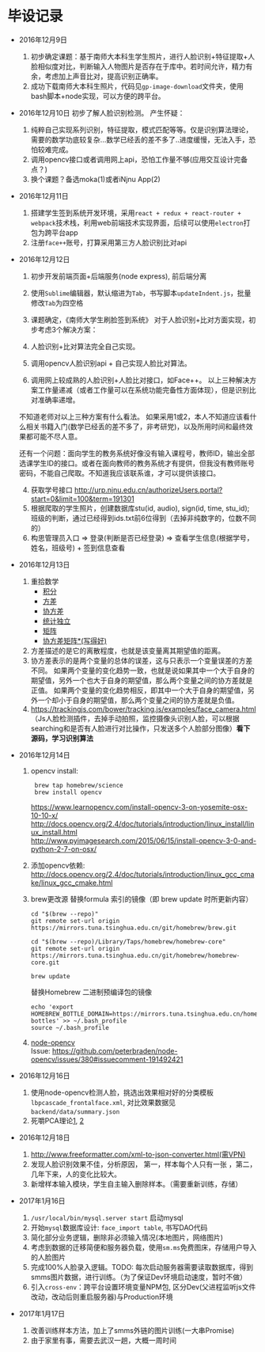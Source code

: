 # 毕设记录

- 2016年12月9日
	1. 初步确定课题：基于南师大本科生学生照片，进行人脸识别+特征提取+人脸相似度对比，判断输入人物图片是否存在于库中。若时间允许，精力有余，考虑加上声音比对，提高识别正确率。
	2. 成功下载南师大本科生照片，代码见`gp-image-download`文件夹，使用bash脚本+node实现，可以方便的跨平台。

- 2016年12月10日
	初步了解人脸识别检测。
	产生怀疑：
	1. 纯粹自己实现系列识别，特征提取，模式匹配等等。仅是识别算法理论，需要的数学功底较复杂...数学已经丢的差不多了..进度缓慢，无法入手，恐怕较难完成。
	2. 调用opencv接口或者调用网上api，恐怕工作量不够(应用交互设计完备点？)
	3. 换个课题？备选moka(1)或者iNjnu App(2)

- 2016年12月11日
	1. 搭建学生签到系统开发环境，采用`react + redux + react-router + webpack`技术栈，利用web前端技术实现界面，后续可以使用`electron`打包为跨平台app
	2. 注册`face++`账号，打算采用第三方人脸识别比对api
	
- 2016年12月12日
	1. 初步开发前端页面+后端服务(node express), 前后端分离
	2. 使用`Sublime`编辑器，默认缩进为`Tab`，书写脚本`updateIndent.js`，批量修改`Tab`为四空格
	
	3. 课题确定，《南师大学生刷脸签到系统》
	对于人脸识别+比对方面实现，初步考虑3个解决方案：
	1. 人脸识别+比对算法完全自己实现。
	2. 调用opencv人脸识别api + 自己实现人脸比对算法。
	3. 调用网上较成熟的人脸识别+人脸比对接口，如Face++。
	以上三种解决方案工作量递减（或者工作量可以在系统功能完备性方面体现），但是识别比对准确率递增。

	不知道老师对以上三种方案有什么看法。
	如果采用1或2，本人不知道应该看什么相关书籍入门(数学已经丢的差不多了，非考研党)，以及所用时间和最终效果都可能不尽人意。

	还有一个问题：面向学生的教务系统好像没有输入课程号，教师ID，输出全部选课学生ID的接口。或者在面向教师的教务系统才有提供，但我没有教师账号密码，不能自己爬取。不知道我应该联系谁，才可以提供该接口。
	
	4. 获取学号接口 http://urp.njnu.edu.cn/authorizeUsers.portal?start=0&limit=100&term=191301
	5. 根据爬取的学生照片，创建数据库stu(id, audio), sign(id, time, stu_id); 班级的判断，通过已经得到ids.txt前6位得到（去掉非纯数字的，位数不同的）
	6. 构思管理员入口 => 登录(判断是否已经登录) => 查看学生信息(根据学号，姓名，班级号) + 签到信息查看 

- 2016年12月13日
	1. 重拾数学
		- [积分](https://zh.wikipedia.org/wiki/%E7%A7%AF%E5%88%86)
		- [方差](https://zh.wikipedia.org/wiki/%E6%96%B9%E5%B7%AE)
		- [协方差](https://zh.wikipedia.org/wiki/%E5%8D%8F%E6%96%B9%E5%B7%AE)
		- [统计独立](https://zh.wikipedia.org/wiki/%E7%8B%AC%E7%AB%8B_(%E6%A6%82%E7%8E%87%E8%AE%BA))
		- [矩阵]()
		- [协方差矩阵*(写得好)](http://blog.csdn.net/itplus/article/details/11452743)
	2. 方差描述的是它的离散程度，也就是该变量离其期望值的距离。
	3. 协方差表示的是两个变量的总体的误差，这与只表示一个变量误差的方差不同。 如果两个变量的变化趋势一致，也就是说如果其中一个大于自身的期望值，另外一个也大于自身的期望值，那么两个变量之间的协方差就是正值。 如果两个变量的变化趋势相反，即其中一个大于自身的期望值，另外一个却小于自身的期望值，那么两个变量之间的协方差就是负值。
	4. https://trackingjs.com/bower/tracking.js/examples/face_camera.html （Js人脸检测插件，去掉手动拍照，监控摄像头识别人脸，可以根据searching和是否有人脸进行对比操作，只发送多个人脸部分图像）**看下源码，学习识别算法**

- 2016年12月14日
	1. opencv install:  
	
			brew tap homebrew/science
			brew install opencv
		https://www.learnopencv.com/install-opencv-3-on-yosemite-osx-10-10-x/  
		http://docs.opencv.org/2.4/doc/tutorials/introduction/linux_install/linux_install.html  
		http://www.pyimagesearch.com/2015/06/15/install-opencv-3-0-and-python-2-7-on-osx/
	2. 添加opencv依赖: http://docs.opencv.org/2.4/doc/tutorials/introduction/linux_gcc_cmake/linux_gcc_cmake.html
	3. brew更改源
		替换formula 索引的镜像（即 brew update 时所更新内容）
		```
		cd "$(brew --repo)"
		git remote set-url origin https://mirrors.tuna.tsinghua.edu.cn/git/homebrew/brew.git

		cd "$(brew --repo)/Library/Taps/homebrew/homebrew-core"
		git remote set-url origin https://mirrors.tuna.tsinghua.edu.cn/git/homebrew/homebrew-core.git

		brew update
		```
		替换Homebrew 二进制预编译包的镜像
		```
		echo 'export HOMEBREW_BOTTLE_DOMAIN=https://mirrors.tuna.tsinghua.edu.cn/homebrew-bottles' >> ~/.bash_profile
		source ~/.bash_profile
		```
	4. [node-opencv](https://github.com/peterbraden/node-opencv)  
		Issue: https://github.com/peterbraden/node-opencv/issues/380#issuecomment-191492421

- 2016年12月16日
	1. 使用node-opencv检测人脸，挑选出效果相对好的分类模板`lbpcascade_frontalface.xml`, 对比效果数据见`backend/data/summary.json`
	2. 死嚼PCA理论[1](http://blog.csdn.net/itplus/article/details/11451327), [2](http://blog.csdn.net/liulina603/article/details/7912950)

- 2016年12月18日
    1. http://www.freeformatter.com/xml-to-json-converter.html(需VPN)
    2. 发现人脸识别效果不佳，分析原因， 第一，样本每个人只有一张 ，第二，几年下来，人的变化比较大。
    3. 新增样本输入模块，学生自主输入删除样本。（需要重新训练，存储）

- 2017年1月16日
	1. `/usr/local/bin/mysql.server start` 启动mysql
	2. 开始`mysql`数据库设计: `face_import table`, 书写DAO代码
	3. 简化部分业务逻辑，删除非必须输入情况(本地图片，网络图片)
	4. 考虑到数据的迁移简便和服务器负载，使用`sm.ms`免费图床，存储用户导入的人脸图片
	5. 完成100%人脸录入逻辑。TODO: 每次启动服务器需要读取数据库，得到smms图片数据，进行训练。（为了保证Dev环境启动速度，暂时不做）
	6. 引入`cross-env`：跨平台设置环境变量NPM包, 区分Dev(父进程监听js文件改动，改动后则重启服务器)与Production环境
- 2017年1月17日
	1. 改善训练样本方法，加上了smms外链的图片训练(一大串Promise)
	2. 由于家里有事，需要去武汉一趟，大概一周时间